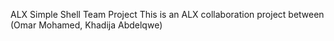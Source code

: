 ALX Simple Shell Team Project
This is an ALX collaboration project between (Omar Mohamed, Khadija Abdelqwe)
